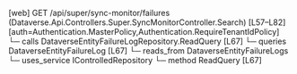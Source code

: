 [web] GET /api/super/sync-monitor/failures  (Dataverse.Api.Controllers.Super.SyncMonitorController.Search)  [L57–L82] [auth=Authentication.MasterPolicy,Authentication.RequireTenantIdPolicy]
  └─ calls DataverseEntityFailureLogRepository.ReadQuery [L67]
  └─ queries DataverseEntityFailureLog [L67]
    └─ reads_from DataverseEntityFailureLogs
  └─ uses_service IControlledRepository<DataverseEntityFailureLog>
    └─ method ReadQuery [L67]

